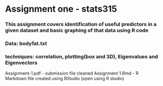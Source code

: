 # Assignment one - stats315

### This assignment covers identification of useful predictors in a given dataset and basic graphing of that data using R code

### Data: bodyfat.txt
### techniques: correlation, plotting(box and 3D), Eigenvalues and Eigenvectors

Assignment-1.pdf - submission file cleaned
Assignment 1.Rmd - R Markdown file created using RStudio (open using R studio)
